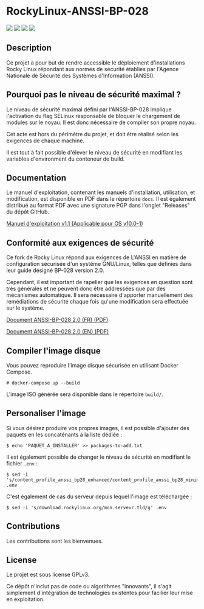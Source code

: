 # RockyLinux-ANSSI-BP-028

![](https://img.shields.io/badge/maintained-yes-green) ![](https://img.shields.io/github/license/Chelsea486MHz/RockyLinux-ANSSI-BP-028
) ![](https://img.shields.io/github/v/release/Chelsea486MHz/RockyLinux-ANSSI-BP-028
) ![](https://img.shields.io/badge/SECURITY_LEVEL-enhanced-blue)


## Description

Ce projet a pour but de rendre accessible le déploiement d'installations Rocky Linux répondant aux normes de sécurité établies par l'Agence Nationale de Sécurité des Systèmes d'Information (ANSSI).

## Pourquoi pas le niveau de sécurité maximal ?

Le niveau de sécurité maximal défini par l'ANSSI-BP-028 implique l'activation du flag SELinux responsable de bloquer le chargement de modules sur le noyau. Il est donc nécessaire de compiler son propre noyau.

Cet acte est hors du périmètre du projet, et doit être réalisé selon les exigences de chaque machine.

Il est tout à fait possible d'élever le niveau de sécurité en modifiant les variables d'environment du conteneur de build.

## Documentation

Le manuel d'exploitation, contenant les manuels d'installation, utilisation, et modification, est disponible en PDF dans le répertoire `docs`. Il est également distribué au format PDF avec une signature PGP dans l'onglet "Releases" du dépôt GitHub.

[Manuel d'exploitation v1.1 (Applicable pour OS v10.0-1)](https://github.com/Chelsea486MHz/RockyLinux-ANSSI-BP-028/releases/download/v10.0-1/manuel-exploitation.pdf)

## Conformité aux exigences de sécurité

Ce fork de Rocky Linux répond aux exigences de L'ANSSI en matière de configuration sécurisée d'un système GNU/Linux, telles que définies dans leur guide désigné BP-028 version 2.0.

Cependant, il est important de rapeller que les exigences en question sont très générales et ne peuvent donc être addressées que par des mécanismes automatique. Il sera nécessaire d'apporter manuellement des remédiations de sécurité chaque fois qu'une modification sera effectuée sur le système.

[Document ANSSI-BP-028 2.0 (FR) (PDF)](https://cyber.gouv.fr/sites/default/files/document/fr_np_linux_configuration-v2.0.pdf)

[Document ANSSI-BP-028 2.0 (EN) (PDF)](https://cyber.gouv.fr/sites/default/files/document/linux_configuration-en-v2.pdf)

## Compiler l'image disque

Vous pouvez reproduire l'image disque sécurisée en utilisant Docker Compose.

```
# docker-compose up --build
```

L'image ISO générée sera disponible dans le répertoire `build/`.

## Personaliser l'image

Si vous désirez produire vos propres images, il est possible d'ajouter des paquets en les concaténants à la liste dédiée :

```
$ echo 'PAQUET_A_INSTALLER' >> packages-to-add.txt
```

Il est également possible de changer le niveau de sécurité en modifiant le fichier `.env` :

```
$ sed -i 's/content_profile_anssi_bp28_enhanced/content_profile_anssi_bp28_minimal/g' .env
```

C'est également de cas du serveur depuis lequel l'image est téléchargée :

```
$ sed -i 's/download.rockylinux.org/mon.serveur.tld/g' .env
```

## Contributions

Les contributions sont les bienvenues.

## License

Le projet est sous license GPLv3.

Ce dépôt n'inclut pas de code ou algorithmes "innovants", il s'agit simplement d'intégration de technologies existentes pour facilier leur mise en exploitation.